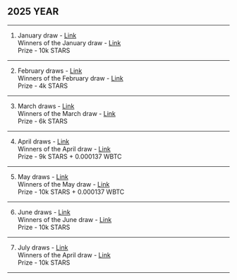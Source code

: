 ## 2025 YEAR
--------------------------------------------------------------------------------------------------
1. January draw - [Link](https://x.com/lifeandcrypto_/status/1878904825066475827)  
   Winners of the January draw - [Link](https://x.com/lifeandcrypto_/status/1885019117415014450)  
   Prize - 10k STARS
---------------------------------------------------------------------------------------------------
2. February draws - [Link](https://x.com/lifeandcrypto_/status/1887056269069992129)  
   Winners of the February draw - [Link](https://x.com/lifeandcrypto_/status/1895802106759839979)  
   Prize - 4k STARS
---------------------------------------------------------------------------------------------------
3. March draws - [Link](https://x.com/lifeandcrypto_/status/1896819442669289720)  
   Winners of the March draw - [Link](https://x.com/lifeandcrypto_/status/1906747199133815131)  
   Prize - 6k STARS
---------------------------------------------------------------------------------------------------
4. April draws - [Link](https://x.com/lifeandcrypto_/status/1907708443365871890)  
   Winners of the April draw - [Link](https://x.com/lifeandcrypto_/status/1917603649825448238)  
   Prize - 9k STARS + 0.000137 WBTC
----------------------------------------------------------------------------------------------------
5. May draws - [Link](https://x.com/lifeandcrypto_/status/1919364986985476494)  
   Winners of the May draw - [Link](https://x.com/lifeandcrypto_/status/1928862056259727558)  
   Prize - 10k STARS + 0.000137 WBTC
---------------------------------------------------------------------------------------------------- 
6. June draws - [Link](https://x.com/lifeandcrypto_/status/1930377054177943649)  
   Winners of the June draw - [Link](https://x.com/lifeandcrypto_/status/1939721881604509727)  
   Prize - 10k STARS
----------------------------------------------------------------------------------------------------
7. July draws - [Link](https://x.com/lifeandcrypto_/status/1942283244323684812)  
   Winners of the April draw - [Link](https://x.com/lifeandcrypto_/status/1951306697122664514)  
   Prize - 10k STARS
----------------------------------------------------------------------------------------------------
